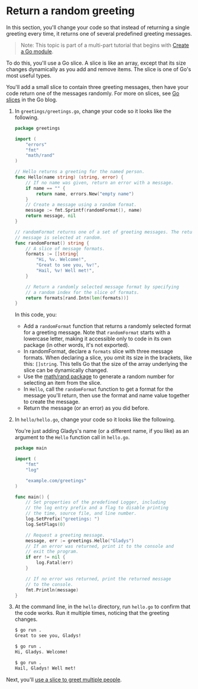 # Return a random greeting

In this section, you'll change your code so that instead of returning a single greeting every time, it returns one of several predefined greeting messages.

> Note: This topic is part of a multi-part tutorial that begins with [Create a Go module](https://go.dev/doc/tutorial/create-module.html).

To do this, you'll use a Go slice. A slice is like an array, except that its size changes dynamically as you add and remove items. The slice is one of Go's most useful types.

You'll add a small slice to contain three greeting messages, then have your code return one of the messages randomly. For more on slices, see [Go slices](https://blog.golang.org/slices-intro) in the Go blog.

1. In `greetings/greetings.go`, change your code so it looks like the following.

	```go
	package greetings

	import (
		"errors"
		"fmt"
		"math/rand"
	)

	// Hello returns a greeting for the named person.
	func Hello(name string) (string, error) {
		// If no name was given, return an error with a message.
		if name == "" {
			return name, errors.New("empty name")
		}
		// Create a message using a random format.
		message := fmt.Sprintf(randomFormat(), name)
		return message, nil
	}

	// randomFormat returns one of a set of greeting messages. The returned
	// message is selected at random.
	func randomFormat() string {
		// A slice of message formats.
		formats := []string{
			"Hi, %v. Welcome!",
			"Great to see you, %v!",
			"Hail, %v! Well met!",
		}

		// Return a randomly selected message format by specifying
		// a random index for the slice of formats.
		return formats[rand.Intn(len(formats))]
	}
	```

	In this code, you:

	- Add a `randomFormat` function that returns a randomly selected format for a greeting message. Note that `randomFormat` starts with a lowercase letter, making it accessible only to code in its own package (in other words, it's not exported).
	- In randomFormat, declare a `formats` slice with three message formats. When declaring a slice, you omit its size in the brackets, like this: `[]string`. This tells Go that the size of the array underlying the slice can be dynamically changed.
	- Use the [math/rand package](https://pkg.go.dev/math/rand/) to generate a random number for selecting an item from the slice.
	- In `Hello`, call the `randomFormat` function to get a format for the message you'll return, then use the format and name value together to create the message.
	- Return the message (or an error) as you did before.

2. In `hello/hello.go`, change your code so it looks like the following.

	You're just adding Gladys's name (or a different name, if you like) as an argument to the `Hello` function call in `hello.go`.

	```go
	package main

	import (
		"fmt"
		"log"

		"example.com/greetings"
	)

	func main() {
		// Set properties of the predefined Logger, including
		// the log entry prefix and a flag to disable printing
		// the time, source file, and line number.
		log.SetPrefix("greetings: ")
		log.SetFlags(0)

		// Request a greeting message.
		message, err := greetings.Hello("Gladys")
		// If an error was returned, print it to the console and
		// exit the program.
		if err != nil {
			log.Fatal(err)
		}

		// If no error was returned, print the returned message
		// to the console.
		fmt.Println(message)
	}
	```

3. At the command line, in the `hello` directory, run `hello.go` to confirm that the code works. Run it multiple times, noticing that the greeting changes.

	```bash
	$ go run .
	Great to see you, Gladys!

	$ go run .
	Hi, Gladys. Welcome!

	$ go run .
	Hail, Gladys! Well met!
	```

Next, you'll [use a slice to greet multiple people](https://go.dev/doc/tutorial/greetings-multiple-people.html).
